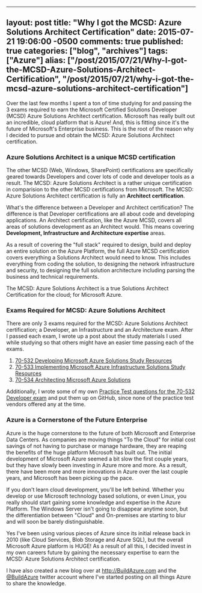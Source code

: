   ---
  layout: post
  title: "Why I got the MCSD: Azure Solutions Architect Certification"
  date: 2015-07-21 19:06:00 -0500
  comments: true
  published: true
  categories: ["blog", "archives"]
  tags: ["Azure"]
  alias: ["/post/2015/07/21/Why-I-got-the-MCSD-Azure-Solutions-Architect-Certification", "/post/2015/07/21/why-i-got-the-mcsd-azure-solutions-architect-certification"]
  ---
<!-- more -->
<p><img style="float: right;" src="/image.axd?picture=%2f2015%2f07%2fMCSD_Azure_Blk.png" alt="" /></p>
<p>Over the last few months I spent a ton of time studying for and passing the 3 exams required to earn the Microsoft Certified Solutions Developer (MCSD) Azure Solutions Architect certification. Microsoft has really built out an incredible, cloud platform that is Azure! And, this is fitting since it's the future of Microsoft's Enterprise business. This is the root of the reason why I decided to pursue and obtain the MCSD: Azure Solutions Architect certification.</p>
<h3>Azure Solutions Architect is a unique MCSD certification</h3>
<p>The other MCSD (Web, Windows, SharePoint) certifications are specifically geared towards Developers and cover lots of code and developer tools as a result. The MCSD: Azure Solutions Architect is a rather unique certification in comparision to the other MCSD certifications from Microsoft. The MCSD: Azure Solutions Architect certification is fully an <strong>Architect certification</strong>.</p>
<p>What's the difference between a Developer and Architect certification? The difference is that Developer certifications are all about code and developing applications. An Architect certification, like the Azure MCSD, covers all areas of solutions development as an Architect would. This means covering <strong>Development, Infrastructure and Architecture expertise</strong> areas.</p>
<p>As a result of covering the "full stack" required to design, build and deploy an entire solution on the Azure Platform, the full Azure MCSD certification covers everything a Solutions Architect would need to know. This includes everything from coding the solution, to designing the network infrastructure and security, to designing the full solution architecture including parsing the business and technical requirements.</p>
<p>The MCSD: Azure Solutions Architect is a true Solutions Architect Certification for the cloud; for Microsoft Azure.</p>
<h3>Exams Required for MCSD: Azure Solutions Architect</h3>
<p>There are only 3 exams required for the MCSD: Azure Solutions Architect certification; a Developer, an Infrastructure and an Architecture exam. After I passed each exam, I wrote up a post about the study materials I used while studying so that others might have an easier time passing each of the exams.</p>
<ol>
<li><a href="http://pietschsoft.com/post/2015/06/06/How-I-passed-the-70-532-Developing-Microsoft-Azure-Solutions-certification-exam">70-532 Developing Microsoft Azure Solutions Study Resources</a></li>
<li><a href="http://buildazure.com/2015/06/12/preparing-for-70-533-implementing-microsoft-azure-infrastructure-solutions-exam/" target="_blank">70-533 Implementing Microsoft Azure Infrastructure Solutions Study Resources</a></li>
<li><a href="http://buildazure.com/2015/07/14/preparing-for-70-534-architecting-microsoft-azure-solutions-exam" target="_blank">70-534 Architecting Microsoft Azure Solutions</a></li>
</ol>
<p>Additionally, I wrote some of my own <a href="http://crpietschmann.github.io/Azure-70-532-Practice-Test/" target="_blank">Practice Test questions for the 70-532 Developer exam</a> and put them up on GitHub, since none of the practice test vendors offered any at the time.</p>
<h3>Azure is a Cornerstone of the Future Enterprise</h3>
<p>Azure is the huge cornerstone to the future of both Microsoft and Enterprise Data Centers. As companies are moving things "To the Cloud" for initial cost savings of not having to purchase or manage hardware, they are reaping the benefits of the huge platform Microsoft has built out. The initial development of Microsoft Azure seemed a bit slow the first couple years, but they have slowly been investing in Azure more and more. As a result, there have been more and more innovations in Azure over the last couple years, and Microsoft has been picking up the pace.</p>
<p><img style="float: right;" src="/image.axd?picture=%2f2015%2f07%2fMCSD_Azure_Thumbnail.png" alt="" /></p>
<p>If you don't learn cloud development, you'll be left behind. Whether you develop or use Microsoft technology based solutions, or even Linux, you really should start gaining some knowledge and expertise in the Azure Platform. The Windows Server isn't going to disappear anytime soon, but the differentiation between "Cloud" and On-premises are starting to blur and will soon be barely distinguishable.</p>
<p>Yes I've been using various pieces of Azure since its initial release back in 2010 (like Cloud Services, Blob Storage and Azure SQL), but the overall Microsoft Azure platform is HUGE! As a result of all this, I decided invest in my own careers future by gaining the necessary expertise to earn the MCSD: Azure Solutions Architect certification.</p>
<p>I have also created a new blog over at <a href="http://buildazure.com" target="_blank">http://BuildAzure.com</a> and the <a href="http://twitter.com/buildazure" target="_blank">@BuildAzure</a> twitter account where I've started posting on all things Azure to share the knowledge.</p>
